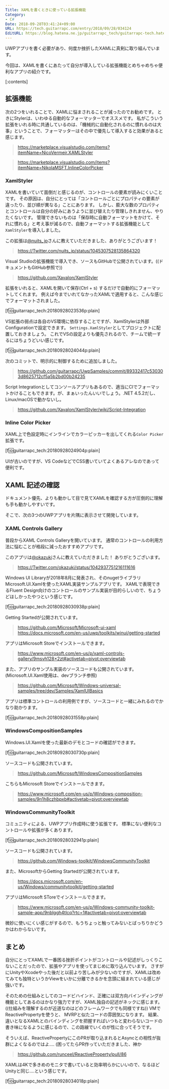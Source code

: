 ```yaml
---
Title: XAMLを書くときに使っている拡張機能
Category:
- C#
Date: 2018-09-28T03:41:24+09:00
URL: https://tech.guitarrapc.com/entry/2018/09/28/034124
EditURL: https://blog.hatena.ne.jp/guitarrapc_tech/guitarrapc-tech.hatenablog.com/atom/entry/10257846132640737829
---
```


UWPアプリを書く必要があり、何度か挫折したXAMLに真剣に取り組んでいます。

今回は、XAMLを書くにあたって自分が導入している拡張機能とめちゃめちゃ便利なアプリの紹介です。

[:contents]

## 拡張機能

次の2つをいれることで、XAMLに悩まされることが減ったのでお勧めです。
ときにStylerは、いわゆる自動的なフォーマッターでオススメです。
私がこういう拡張をいれる時に共通しているのは、「機械的に自動化されるのに慣れるのは大事」ということで、フォーマッターはその中で優先して導入すると効果があると感じます。

> https://marketplace.visualstudio.com/items?itemName=NicoVermeir.XAMLStyler

> https://marketplace.visualstudio.com/items?itemName=NikolaMSFT.InlineColorPicker

### XamlStyler

XAMLを書いていて面倒だと感じるのが、コントロールの要素が読みにくいことです。
その原因は、自分にとっては「コントロールごとにプロパティの要素が違ったり、並び順が異なる」ことにあります。
しかし、膨大な数のプロパティとコントロールは自分の好みにあうように並び替えたり管理しきれません、やりたくないです。
管理できないものは「保存時に自動フォーマットをかけて、それに慣れる」と考え事が減るので、自動フォーマットする拡張機能として`XamlStyler`を導入しました。

この拡張は[@nuits_jp](https://twitter.com/nuits_jp)さんに教えていただきました、ありがとうございます！

> https://Twitter.com/nuits_jp/status/1045307528135864320

Visual Studioの拡張機能で導入でき、ソースもGitHubで公開されています。((ドキュメントもGitHub参照で))

> https://github.com/Xavalon/XamlStyler

拡張をいれると、XAMLを開いて保存(Ctrl + s) するだけで自動的にフォーマットしてくれます。
例えば今までいれてなかったXAMLで適用すると、こんな感じでフォーマットされました。

[f:id:guitarrapc_tech:20180928023536p:plain]

VS拡張の弱点は各自のVS環境に依存することですが、XamlStylerは外部Configurationで設定できます。
`Settings.XamlStyler`としてプロジェクトに配置しておきましょう。
これでVSの設定よりも優先されるので、チームで統一するにはちょうどいい感じです。

[f:id:guitarrapc_tech:20180928024044p:plain]

次のコミットで、明示的に制御するために追加しました。

> https://github.com/guitarrapc/UwpSamples/commit/89332417c530303d8625712cf5a5b2bd00b24235

Script Integrationとしてコンソールアプリもあるので、適当にCIでフォーマットかけることもできます。が、まぁいったんいいでしょう。.NET 4.5.2だし、Linux/macOSで動かないし。

> https://github.com/Xavalon/XamlStyler/wiki/Script-Integration

### Inline Color Picker

XAML上で色設定時にインラインでカラーピッカーを出してくれる`Color Picker`拡張です。

[f:id:guitarrapc_tech:20180928024904p:plain]

UIが古いのですが、VS CodeなどでCSS書いていてよくあるアレなのであって便利です。

## XAML 記述の確認

ドキュメント優先、よりも動かして目で見てXAMLを確認する方が圧倒的に理解も手も動かしやすいです。

そこで、次の3つのUWPアプリを片隅に表示させて開発しています。

### XAML Controls Gallery

普段からXAML Controls Galleryを開いています。
通常のコントロールの利用方法に悩むことが格段に減ったおすすめアプリです。

このアプリは[@okazuki](https://twitter.com/okazuki)さんに教えていただきました！ ありがとうございます。

> https://Twitter.com/okazuki/status/1042937751216111616

Windows UI Libraryが2018年8月に発表され、そのnugetライブラリMicrosoft.UI.Xamlを使ったXAML実装サンプルアプリです。
XAMLで表現できるFluent Design向けのコントロールのサンプル実装が目的らしいので、ちょうどほしかったやつという感じです。

[f:id:guitarrapc_tech:20180928030938p:plain]

Getting Startedが公開されています。

> https://github.com/Microsoft/Microsoft-ui-xaml
> https://docs.microsoft.com/en-us/uwp/toolkits/winui/getting-started

アプリはMicrosoft Storeでインストールできます。

> https://www.microsoft.com/en-us/p/xaml-controls-gallery/9msvh128×2zt#activetab=pivot:overviewtab

また、アプリのサンプル実装のソースコードも公開されています。(Microsoft.UI.Xaml使用は、devブランチ参照)

> https://github.com/Microsoft/Windows-universal-samples/tree/dev/Samples/XamlUIBasics

アプリは標準コントロールの利用例ですが、ソースコードと一緒にみれるのでかなり助かります。

[f:id:guitarrapc_tech:20180928031558p:plain]


### WindowsCompositionSamples

Windows.UI.Xamlを使った最新のデモとコードの確認ができます。

[f:id:guitarrapc_tech:20180928030730p:plain]

ソースコードも公開されています。

> https://github.com/Microsoft/WindowsCompositionSamples

こちらもMicrosoft Storeでインストールできます。

> https://www.microsoft.com/en-us/p/Windows-composition-samples/9n1h8czhbpxb#activetab=pivot:overviewtab


### WindowsCommunityToolkit

コミュニティによる、UWPアプリ作成時に使う拡張です。
標準にない便利なコントロールや拡張が多くあります。

[f:id:guitarrapc_tech:20180928032941p:plain]

ソースコードも公開されています。

> https://github.com/Windows-toolkit/WindowsCommunityToolkit

また、MicrosoftからGetting Startedが公開されています。

> https://docs.microsoft.com/en-us/Windows/communitytoolkit/getting-started

アプリはMicrosoft SToreでインストールできます。

> https://www.microsoft.com/en-us/p/Windows-community-toolkit-sample-app/9nblggh4tlcq?rtc=1#activetab=pivot:overviewtab

微妙に使いにくい感じがするので、もうちょっと触ってみないとばっちりかどうかはわからないです。

## まとめ

自分にとってXAMLで一番困る挫折ポイントがコントロールや記述がしっくりこないことだったので、拡張やアプリを使ってまじめに取り込んでいます。
さすがにUnityやXcodeやった後だと以前より苦しみが少ないのですが、XAMLは改めてみても独特というかViewをいかに分離できるかを念頭に組まれている感じが強いです。

そのための仕組みとしてのコードビハインド、正確には双方向バインディングが機能としてあるのはかなり強力ですが、XAML独自の記述がネックに感じます。((仕組みを理解するのが近道なのはどのフレームワークでも同様ですね))
VMでReactivePropertyを使うと、 MVRPと似たコードの雰囲気になります。
結果、違いとなるXAMLとのバインディングを把握すればいつもと変わらないコードの書き味になるように感じるので、この路線でいくのが性に合ってそうです。

そういえば、ReactivePropertyにこのPRが取り込まれるとAsyncとの相性が抜群によくなるのではよ.... (困ってたらPR作っていただきました、神か

> https://github.com/runceel/ReactiveProperty/pull/86

XAMLは4Kで多きめのモニタで書いていると効率明らかにいいので、なるほどUnityと同じ....という感じです。

[f:id:guitarrapc_tech:20180928034018p:plain]
